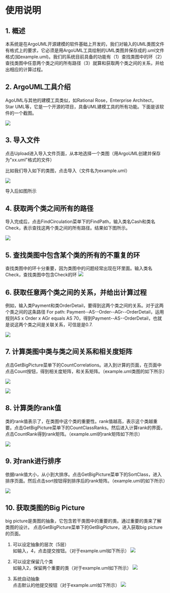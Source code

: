 # 使用说明
## 1. 概述
本系统是在ArgoUML开源建模的软件基础上开发的，我们对输入的UML类图文件有格式上的要求，它必须是用ArgoUML工具绘制的UML类图并保存成的.uml文件格式(如example.uml)。我们的系统目前具备的功能有（1）查找类图中的环（2）查找类图中任意两个类之间的所有路径（3）就算和获取两个类之间的关系，并给出相应的计算过程。
## 2. ArgoUML工具介绍
AgoUML与其他的建模工具类似，如Rational Rose，Enterprise Architect， Star UML等，它是一个开源的项目，具备UML建模工具的所有功能。下面是该软件的一个截图。

![](http://i.imgur.com/DBYU380.png)

## 3. 导入文件
点击Upload进入导入文件页面，从本地选择一个类图（用ArgoUML创建并保存为"xx.uml"格式的文件）


比如我们导入如下的类图，点击导入（文件名为example.uml）

![](http://i.imgur.com/Z9hXvty.png)

导入后如图所示

## 4. 获取两个类之间所有的路径

导入完成后，点击FindCirculation菜单下的FindPath，输入类名Cash和类名Check，表示查找这两个类之间的所有路径。结果如下图所示。

![](http://i.imgur.com/lUrqeW0.png)

## 5. 查找类图中包含某个类的所有的不重复的环
查找类图中的环十分重要，因为类图中的问题经常出现在环里面。输入类名Check，查找类图中包含Check的环
![](http://i.imgur.com/PcTvOao.png)

## 6. 获取任意两个类之间的关系，并给出计算过程
例如，输入类Payment和类OrderDetail，要得到这两个类之间的关系。对于这两个类之间的这条路径 For path: Payment--AS--Order--AGr--OrderDetail，运用规则AS x Order x AGr equals AS 70，得到Payment--AS--OrderDetail，也就是说这两个类之间是关联关系，可信是是0.7.

![](http://i.imgur.com/B843iVh.png)


## 7. 计算类图中类与类之间关系和相关度矩阵

点击GetBigPicture菜单下的CountCorrelations。进入到计算的页面，在页面中点击Count按钮，得到相关度矩阵，和关系矩阵。（example.uml类图的如下所示）

![](http://i.imgur.com/xAYg4Ij.png)

![](http://i.imgur.com/463LS3m.png)

## 8. 计算类的rank值

类的rank值表示了，在类图中这个类的重要性。rank值越高，表示这个类越重要。点击GetBigPicture菜单下的CountClassRanks。然后进入计算rank的界面，点击CountRank得到rank矩阵。（example.uml的rank矩阵如下所示）

![](http://i.imgur.com/zaXSZup.png)

## 9. 对rank进行排序

依据rank值大小，从小到大排序。点击GetBigPicture菜单下的SortClass，进入排序页面。然后点击sort按钮得到排序后的rank矩阵。（example.uml的如下所示）

![](http://i.imgur.com/O4X5tma.png)

## 10. 获取类图的Big Picture 

big picture是类图的抽象，它包含若干类图中的重要的类。通过重要的类来了解类图的设计。
点击GetBigPicture菜单下的GetBigPicture，进入获取big picture的页面。 
   
1. 可以设定抽象的层次（5层）    
如输入，4，点击提交按钮。（对于example.uml如下所示）
![](http://i.imgur.com/uve6Eyg.png)

2. 可以设定保留几个类		    
如输入2，保留两个重要的类（对于example.uml如下所示）
![](http://i.imgur.com/Q2l2Bzh.png)

3. 系统自动抽象    
点击默认的他提交按钮（对于example.uml如下所示）
![](http://i.imgur.com/4K2UdJ5.png)